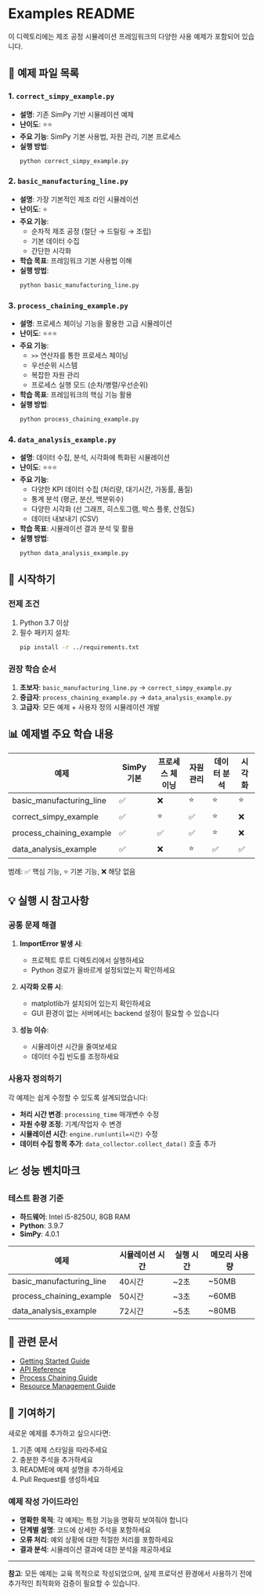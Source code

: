 # Examples README

이 디렉토리에는 제조 공정 시뮬레이션 프레임워크의 다양한 사용 예제가 포함되어 있습니다.

## 📁 예제 파일 목록

### 1. `correct_simpy_example.py`
- **설명**: 기존 SimPy 기반 시뮬레이션 예제
- **난이도**: ⭐⭐
- **주요 기능**: SimPy 기본 사용법, 자원 관리, 기본 프로세스
- **실행 방법**: 
  ```bash
  python correct_simpy_example.py
  ```

### 2. `basic_manufacturing_line.py`
- **설명**: 가장 기본적인 제조 라인 시뮬레이션
- **난이도**: ⭐
- **주요 기능**: 
  - 순차적 제조 공정 (절단 → 드릴링 → 조립)
  - 기본 데이터 수집
  - 간단한 시각화
- **학습 목표**: 프레임워크 기본 사용법 이해
- **실행 방법**:
  ```bash
  python basic_manufacturing_line.py
  ```

### 3. `process_chaining_example.py`
- **설명**: 프로세스 체이닝 기능을 활용한 고급 시뮬레이션
- **난이도**: ⭐⭐⭐
- **주요 기능**:
  - `>>` 연산자를 통한 프로세스 체이닝
  - 우선순위 시스템
  - 복잡한 자원 관리
  - 프로세스 실행 모드 (순차/병렬/우선순위)
- **학습 목표**: 프레임워크의 핵심 기능 활용
- **실행 방법**:
  ```bash
  python process_chaining_example.py
  ```

### 4. `data_analysis_example.py`
- **설명**: 데이터 수집, 분석, 시각화에 특화된 시뮬레이션
- **난이도**: ⭐⭐⭐
- **주요 기능**:
  - 다양한 KPI 데이터 수집 (처리량, 대기시간, 가동률, 품질)
  - 통계 분석 (평균, 분산, 백분위수)
  - 다양한 시각화 (선 그래프, 히스토그램, 박스 플롯, 산점도)
  - 데이터 내보내기 (CSV)
- **학습 목표**: 시뮬레이션 결과 분석 및 활용
- **실행 방법**:
  ```bash
  python data_analysis_example.py
  ```

## 🚀 시작하기

### 전제 조건
1. Python 3.7 이상
2. 필수 패키지 설치:
   ```bash
   pip install -r ../requirements.txt
   ```

### 권장 학습 순서
1. **초보자**: `basic_manufacturing_line.py` → `correct_simpy_example.py`
2. **중급자**: `process_chaining_example.py` → `data_analysis_example.py`
3. **고급자**: 모든 예제 + 사용자 정의 시뮬레이션 개발

## 📊 예제별 주요 학습 내용

| 예제 | SimPy 기본 | 프로세스 체이닝 | 자원 관리 | 데이터 분석 | 시각화 |
|------|------------|-----------------|-----------|-------------|---------|
| basic_manufacturing_line | ✅ | ❌ | ⭐ | ⭐ | ⭐ |
| correct_simpy_example | ✅ | ⭐ | ✅ | ⭐ | ❌ |
| process_chaining_example | ✅ | ✅ | ✅ | ⭐ | ❌ |
| data_analysis_example | ✅ | ❌ | ⭐ | ✅ | ✅ |

범례: ✅ 핵심 기능, ⭐ 기본 기능, ❌ 해당 없음

## 💡 실행 시 참고사항

### 공통 문제 해결
1. **ImportError 발생 시**:
   - 프로젝트 루트 디렉토리에서 실행하세요
   - Python 경로가 올바르게 설정되었는지 확인하세요

2. **시각화 오류 시**:
   - matplotlib가 설치되어 있는지 확인하세요
   - GUI 환경이 없는 서버에서는 backend 설정이 필요할 수 있습니다

3. **성능 이슈**:
   - 시뮬레이션 시간을 줄여보세요
   - 데이터 수집 빈도를 조정하세요

### 사용자 정의하기
각 예제는 쉽게 수정할 수 있도록 설계되었습니다:

- **처리 시간 변경**: `processing_time` 매개변수 수정
- **자원 수량 조정**: 기계/작업자 수 변경
- **시뮬레이션 시간**: `engine.run(until=시간)` 수정
- **데이터 수집 항목 추가**: `data_collector.collect_data()` 호출 추가

## 📈 성능 벤치마크

### 테스트 환경 기준
- **하드웨어**: Intel i5-8250U, 8GB RAM
- **Python**: 3.9.7
- **SimPy**: 4.0.1

| 예제 | 시뮬레이션 시간 | 실행 시간 | 메모리 사용량 |
|------|-----------------|-----------|---------------|
| basic_manufacturing_line | 40시간 | ~2초 | ~50MB |
| process_chaining_example | 50시간 | ~3초 | ~60MB |
| data_analysis_example | 72시간 | ~5초 | ~80MB |

## 🔗 관련 문서

- [Getting Started Guide](../docs/getting_started.md)
- [API Reference](../docs/api_reference.md)
- [Process Chaining Guide](../docs/process_chaining.md)
- [Resource Management Guide](../docs/resource_management_guide.md)

## 🤝 기여하기

새로운 예제를 추가하고 싶으시다면:

1. 기존 예제 스타일을 따라주세요
2. 충분한 주석을 추가하세요
3. README에 예제 설명을 추가하세요
4. Pull Request를 생성하세요

### 예제 작성 가이드라인
- **명확한 목적**: 각 예제는 특정 기능을 명확히 보여줘야 합니다
- **단계별 설명**: 코드에 상세한 주석을 포함하세요
- **오류 처리**: 예외 상황에 대한 적절한 처리를 포함하세요
- **결과 분석**: 시뮬레이션 결과에 대한 분석을 제공하세요

---

**참고**: 모든 예제는 교육 목적으로 작성되었으며, 실제 프로덕션 환경에서 사용하기 전에 추가적인 최적화와 검증이 필요할 수 있습니다.
